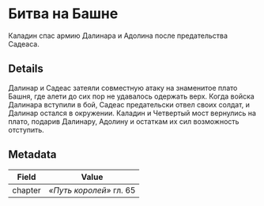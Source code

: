 # Битва на Башне
Каладин спас армию Далинара и Адолина после предательства Садеаса.

## Details
Далинар и Садеас затеяли совместную атаку на знаменитое плато Башня, где алети до сих пор не удавалось одержать верх. Когда войска Далинара вступили в бой, Садеас предательски отвел своих солдат, и Далинар остался в окружении. Каладин и Четвертый мост вернулись на плато, подарив Далинару, Адолину и остаткам их сил возможность отступить.

## Metadata
| Field | Value |
| ----- | ----- |
| chapter | *«Путь королей»* гл. 65 |

